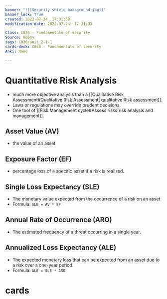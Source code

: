 ```yaml
---
banner: "![[Security shield background.jpg]]"
banner_lock: True
created: 2022-07-24  17:31:58
modification date: 2022-07-24  17:31:33

Class: C836 - Fundamentals of security
Source: Udemy
tags: C836/unit_2-1-1
cards-deck: C836 - Fundamentals of security
Anki: None

---
```


# Quantitative Risk Analysis
- much more objective analysis than a [[Qualitative Risk Assessment#Qualitative Risk Assessment| qualitative Risk assessment]].
- Laws or regulations may override prudent decisions.
- One tool of [[Risk Management cycle#Assess risks|risk analysis and management]].

## Asset Value (AV)
- the value of an asset

## Exposure Factor (EF)
- percentage loss of a specific asset if a risk is realized.

## Single Loss Expectancy (SLE)
- The monetary value expected from the occurrence of a risk on an asset
- Formula: `SLE = AV * EF` 

## Annual Rate of Occurrence (ARO)
- The estimated frequency of a threat occurring in a single year.

## Annualized Loss Expectancy (ALE)
- The expected monetary loss that can be expected from an asset due to a risk over a one-year period.
- Formula: `ALE = SLE * ARO`

# cards